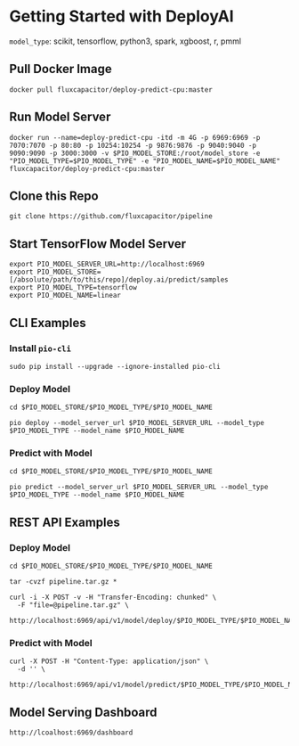 # Getting Started with DeployAI 
`model_type`: scikit, tensorflow, python3, spark, xgboost, r, pmml

## Pull Docker Image 
```
docker pull fluxcapacitor/deploy-predict-cpu:master
```

## Run Model Server
```
docker run --name=deploy-predict-cpu -itd -m 4G -p 6969:6969 -p 7070:7070 -p 80:80 -p 10254:10254 -p 9876:9876 -p 9040:9040 -p 9090:9090 -p 3000:3000 -v $PIO_MODEL_STORE:/root/model_store -e "PIO_MODEL_TYPE=$PIO_MODEL_TYPE" -e "PIO_MODEL_NAME=$PIO_MODEL_NAME" fluxcapacitor/deploy-predict-cpu:master
```
## Clone this Repo
```
git clone https://github.com/fluxcapacitor/pipeline
```

## Start TensorFlow Model Server
```
export PIO_MODEL_SERVER_URL=http://localhost:6969
export PIO_MODEL_STORE=[/absolute/path/to/this/repo]/deploy.ai/predict/samples
export PIO_MODEL_TYPE=tensorflow
export PIO_MODEL_NAME=linear
```

## CLI Examples
### Install `pio-cli`
```
sudo pip install --upgrade --ignore-installed pio-cli
```

### Deploy Model
```
cd $PIO_MODEL_STORE/$PIO_MODEL_TYPE/$PIO_MODEL_NAME 

pio deploy --model_server_url $PIO_MODEL_SERVER_URL --model_type $PIO_MODEL_TYPE --model_name $PIO_MODEL_NAME
```

### Predict with Model
```
cd $PIO_MODEL_STORE/$PIO_MODEL_TYPE/$PIO_MODEL_NAME

pio predict --model_server_url $PIO_MODEL_SERVER_URL --model_type $PIO_MODEL_TYPE --model_name $PIO_MODEL_NAME
```

## REST API Examples
### Deploy Model
```
cd $PIO_MODEL_STORE/$PIO_MODEL_TYPE/$PIO_MODEL_NAME

tar -cvzf pipeline.tar.gz *
```
```
curl -i -X POST -v -H "Transfer-Encoding: chunked" \
  -F "file=@pipeline.tar.gz" \
  http://localhost:6969/api/v1/model/deploy/$PIO_MODEL_TYPE/$PIO_MODEL_NAME
```
### Predict with Model
```
curl -X POST -H "Content-Type: application/json" \
  -d '' \
  http://localhost:6969/api/v1/model/predict/$PIO_MODEL_TYPE/$PIO_MODEL_NAME
```

## Model Serving Dashboard
```
http://lcoalhost:6969/dashboard
```
